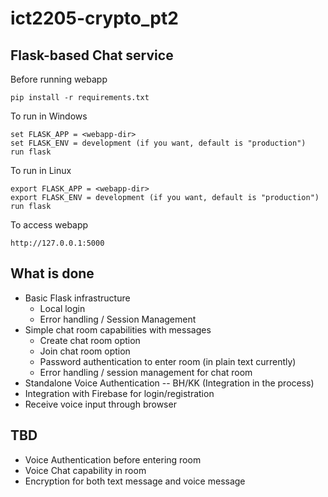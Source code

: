 # ict2205-crypto_pt2

## Flask-based Chat service 
Before running webapp

    pip install -r requirements.txt

To run in Windows

    set FLASK_APP = <webapp-dir>
    set FLASK_ENV = development (if you want, default is "production")
    run flask

To run in Linux

    export FLASK_APP = <webapp-dir>
    export FLASK_ENV = development (if you want, default is "production")
    run flask

To access webapp

    http://127.0.0.1:5000

## What is done
- Basic Flask infrastructure
    - Local login 
    - Error handling / Session Management
- Simple chat room capabilities with messages
    - Create chat room option
    - Join chat room option
    - Password authentication to enter room (in plain text currently)
    - Error handling / session management for chat room
- Standalone Voice Authentication -- BH/KK (Integration in the process)
- Integration with Firebase for login/registration
- Receive voice input through browser

## TBD
- Voice Authentication before entering room
- Voice Chat capability in room 
- Encryption for both text message and voice message
